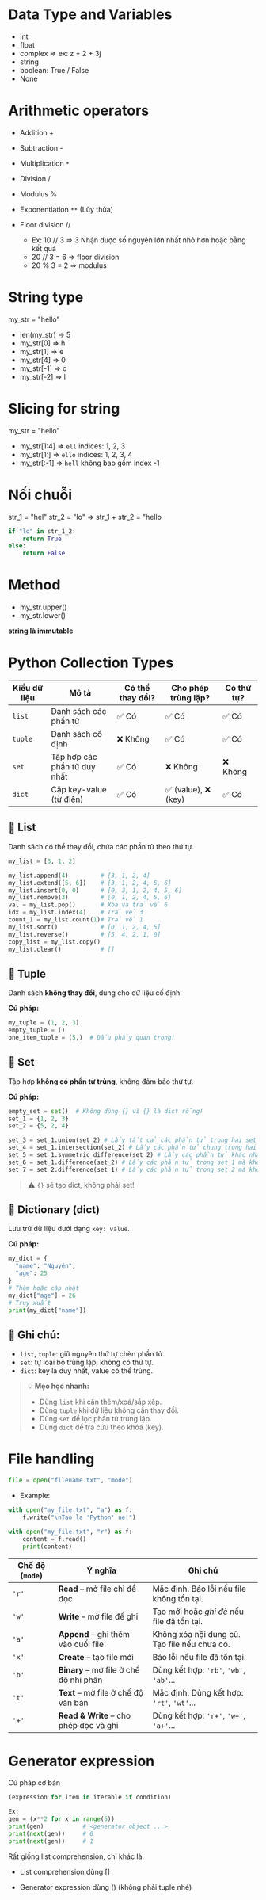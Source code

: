 # Data Type and Variables

- int
- float
- complex => ex: z = 2 + 3j
- string
- boolean: True / False
- None

# Arithmetic operators

- Addition +
- Subtraction -
- Multiplication `*`
- Division /
- Modulus %
- Exponentiation `**` (Lũy thừa)
- Floor division //

  - Ex: 10 // 3 => 3 Nhận được số nguyên lớn nhất nhỏ hơn hoặc bằng kết quả
  - 20 // 3 = 6 => floor division
  - 20 % 3 = 2 => modulus

# String type

my_str = "hello"

- len(my_str) -> 5
- my_str[0] => h
- my_str[1] => e
- my_str[4] => 0
- my_str[-1] => o
- my_str[-2] => l

# Slicing for string

my_str = "hello"

- my_str[1:4] => `ell` indices: 1, 2, 3
- my_str[1:] => `ello` indices: 1, 2, 3, 4
- my_str[:-1] => `hell` không bao gồm index -1

# Nối chuỗi

str_1 = "hel"
str_2 = "lo"
=> str_1 + str_2 = "hello

```python
if "lo" in str_1_2:
    return True
else:
    return False
```

# Method

- my_str.upper()
- my_str.lower()

**string là immutable**

# Python Collection Types

| Kiểu dữ liệu | Mô tả                        | Có thể thay đổi? | Cho phép trùng lặp?  | Có thứ tự? |
| ------------ | ---------------------------- | ---------------- | -------------------- | ---------- |
| `list`       | Danh sách các phần tử        | ✅ Có            | ✅ Có                | ✅ Có      |
| `tuple`      | Danh sách cố định            | ❌ Không         | ✅ Có                | ✅ Có      |
| `set`        | Tập hợp các phần tử duy nhất | ✅ Có            | ❌ Không             | ❌ Không   |
| `dict`       | Cặp key-value (từ điển)      | ✅ Có            | ✅ (value), ❌ (key) | ✅ Có      |

## 🔹 List

Danh sách có thể thay đổi, chứa các phần tử theo thứ tự.

```python
my_list = [3, 1, 2]

my_list.append(4)         # [3, 1, 2, 4]
my_list.extend([5, 6])    # [3, 1, 2, 4, 5, 6]
my_list.insert(0, 0)      # [0, 3, 1, 2, 4, 5, 6]
my_list.remove(3)         # [0, 1, 2, 4, 5, 6]
val = my_list.pop()       # Xóa và trả về 6
idx = my_list.index(4)    # Trả về 3
count_1 = my_list.count(1)# Trả về 1
my_list.sort()            # [0, 1, 2, 4, 5]
my_list.reverse()         # [5, 4, 2, 1, 0]
copy_list = my_list.copy()
my_list.clear()           # []
```

## 🔹 Tuple

Danh sách **không thay đổi**, dùng cho dữ liệu cố định.

**Cú pháp:**

```python
my_tuple = (1, 2, 3)
empty_tuple = ()
one_item_tuple = (5,)  # Dấu phẩy quan trọng!
```

## 🔹 Set

Tập hợp **không có phần tử trùng**, không đảm bảo thứ tự.

**Cú pháp:**

```python
empty_set = set()  # Không dùng {} vì {} là dict rỗng!
set_1 = {1, 2, 3}
set_2 = {5, 2, 4}

set_3 = set_1.union(set_2) # Lấy tất cả các phần tử trong hai set
set_4 = set_1.intersection(set_2) # Lấy các phần tử chung trong hai set
set_5 = set_1.symmetric_difference(set_2) # Lấy các phần tử khác nhau trong hai set
set_6 = set_1.difference(set_2) # Lấy các phần tử trong set_1 mà không có trong set_2
set_7 = set_2.difference(set_1) # Lấy các phần tử trong set_2 mà không có trong set_1
```

> ⚠️ `{}` sẽ tạo dict, không phải set!

## 🔹 Dictionary (dict)

Lưu trữ dữ liệu dưới dạng `key: value`.

**Cú pháp:**

```python
my_dict = {
  "name": "Nguyên",
  "age": 25
}
# Thêm hoặc cập nhật
my_dict["age"] = 26
# Truy xuất
print(my_dict["name"])
```

## 📌 Ghi chú:

- `list`, `tuple`: giữ nguyên thứ tự chèn phần tử.
- `set`: tự loại bỏ trùng lặp, không có thứ tự.
- `dict`: key là duy nhất, value có thể trùng.

> 💡 **Mẹo học nhanh:**
>
> - Dùng `list` khi cần thêm/xoá/sắp xếp.
> - Dùng `tuple` khi dữ liệu không cần thay đổi.
> - Dùng `set` để lọc phần tử trùng lặp.
> - Dùng `dict` để tra cứu theo khóa (key).

# File handling

```python
file = open("filename.txt", "mode")
```

- Example:

```python
with open("my_file.txt", "a") as f:
    f.write("\nTao la 'Python' ne!")

with open("my_file.txt", "r") as f:
    content = f.read()
    print(content)
```

| Chế độ (`mode`) | Ý nghĩa                                | Ghi chú                                      |
| --------------- | -------------------------------------- | -------------------------------------------- |
| `'r'`           | **Read** – mở file chỉ để đọc          | Mặc định. Báo lỗi nếu file không tồn tại.    |
| `'w'`           | **Write** – mở file để ghi             | Tạo mới hoặc _ghi đè_ nếu file đã tồn tại.   |
| `'a'`           | **Append** – ghi thêm vào cuối file    | Không xóa nội dung cũ. Tạo file nếu chưa có. |
| `'x'`           | **Create** – tạo file mới              | Báo lỗi nếu file đã tồn tại.                 |
| `'b'`           | **Binary** – mở file ở chế độ nhị phân | Dùng kết hợp: `'rb'`, `'wb'`, `'ab'`...      |
| `'t'`           | **Text** – mở file ở chế độ văn bản    | Mặc định. Dùng kết hợp: `'rt'`, `'wt'`...    |
| `'+'`           | **Read & Write** – cho phép đọc và ghi | Dùng kết hợp: `'r+'`, `'w+'`, `'a+'`...      |

# Generator expression

Cú pháp cơ bản

```python
(expression for item in iterable if condition)

Ex:
gen = (x**2 for x in range(5))
print(gen)           # <generator object ...>
print(next(gen))     # 0
print(next(gen))     # 1

```

Rất giống list comprehension, chỉ khác là:

- List comprehension dùng []

- Generator expression dùng () (không phải tuple nhé)
